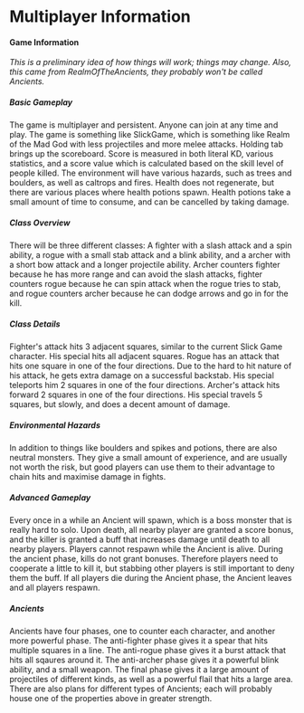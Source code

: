 Multiplayer Information
=========
#### Game Information

*This is a preliminary idea of how things will work; things may change.*
*Also, this came from RealmOfTheAncients, they probably won't be called Ancients.*

##### Basic Gameplay
The game is multiplayer and persistent. Anyone can join at any time and play. The game is something like SlickGame, which is something like Realm of the Mad God with less projectiles and more melee attacks. Holding tab brings up the scoreboard. Score is measured in both literal KD, various statistics, and a score value which is calculated based on the skill level of people killed. The environment will have various hazards, such as trees and boulders, as well as caltrops and fires. Health does not regenerate, but there are various places where health potions spawn. Health potions take a small amount of time to consume, and can be cancelled by taking damage.

##### Class Overview
There will be three different classes: A fighter with a slash attack and a spin ability, a rogue with a small stab attack and a blink ability, and a archer with a short bow attack and a longer projectile ability. Archer counters fighter because he has more range and can avoid the slash attacks, fighter counters rogue because he can spin attack when the rogue tries to stab, and rogue counters archer because he can dodge arrows and go in for the kill.

##### Class Details
Fighter's attack hits 3 adjacent squares, similar to the current Slick Game character. His special hits all adjacent squares. Rogue has an attack that hits one square in one of the four directions. Due to the hard to hit nature of his attack, he gets extra damage on a successful backstab. His special teleports him 2 squares in one of the four directions. Archer's attack hits forward 2 squares in one of the four directions. His special travels 5 squares, but slowly, and does a decent amount of damage.

##### Environmental Hazards
In addition to things like boulders and spikes and potions, there are also neutral monsters. They give a small amount of experience, and are usually not worth the risk, but good players can use them to their advantage to chain hits and maximise damage in fights.

##### Advanced Gameplay
Every once in a while an Ancient will spawn, which is a boss monster that is really hard to solo. Upon death, all nearby player are granted a score bonus, and the killer is granted a buff that increases damage until death to all nearby players. Players cannot respawn while the Ancient is alive. During the ancient phase, kills do not grant bonuses. Therefore players need to cooperate a little to kill it, but stabbing other players is still important to deny them the buff. If all players die during the Ancient phase, the Ancient leaves and all players respawn.

##### Ancients
Ancients have four phases, one to counter each character, and another more powerful phase. The anti-fighter phase gives it a spear that hits multiple squares in a line. The anti-rogue phase gives it a burst attack that hits all sqaures around it. The anti-archer phase gives it a powerful blink ability, and a small weapon. The final phase gives it a large amount of projectiles of different kinds, as well as a powerful flail that hits a large area.
There are also plans for different types of Ancients; each will probably house one of the properties above in greater strength.
